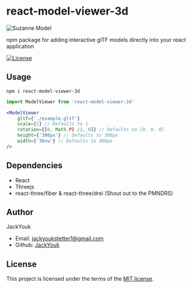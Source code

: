 # react-model-viewer-3d

![Suzanne Model](https://imgs.search.brave.com/KohmbqLTxnQosIFfph7TeZAc4nSXlKGBkp5sHDJniPw/rs:fit:1200:800:1/g:ce/aHR0cHM6Ly9zdGF0/aWMudHVyYm9zcXVp/ZC5jb20vUHJldmll/dy8yMDE0LzA3LzA4/X18wOV8wNF8wMC9P/cGVuR0xGYWNlcy5w/bmczNmI4ZmI0ZS00/MjE2LTQyNDItYmQ5/ZC05M2FmZmZkNWMy/YjBPcmlnaW5hbC5q/cGc)

npm package for adding interactive glTF models directly into your react application

[![License](https://img.shields.io/badge/License-MIT-blue.svg)](https://opensource.org/licenses/MIT)

## Usage
```cli
npm i react-model-viewer-3d
```

```jsx
import ModelViewer from 'react-model-viewer-3d'
```

```jsx
<ModelViewer
    gltf={'./example.gltf'}
    scale={2} // Defaults to 1
    rotation={[0, Math.PI /2, 0]} // Defaults to [0, 0, 0]
    height={'300px'} // Defaults to 300px
    width={'30vw'} // Defaults to 300px
/>
```

## Dependencies
- React
- Threejs
- react-three/fiber & react-three/drei (Shout out to the PMNDRS)

## Author
JackYouk
- Email: jackyoukstetter1@gmail.com
- Github: [JackYouk](https://github.com/JackYouk)

## License

This project is licensed under the terms of the [MIT license](https://opensource.org/licenses/MIT).
